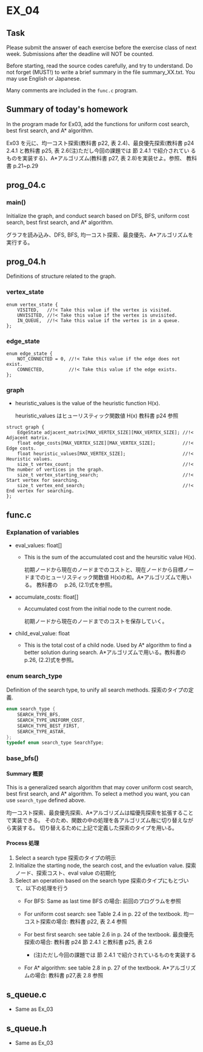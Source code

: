 # EX_04

## Task

Please submit the answer of each exercise before the exercise class of
next week. Submissions after the deadline will NOT be counted.

Before starting, read the source codes carefully, and try to
understand. Do not forget (MUST!) to write a brief summary in the
file summary_XX.txt. You may use English or Japanese.

Many comments are included in the `func.c` program.

## Summary of today's homework

In the program made for Ex03, add the functions for uniform cost
search, best first search, and A\* algorithm.

Ex03 を元に、均一コスト探索(教科書 p22, 表 2.4)、最良優先探索(教科書 p24
2.4.1 と教科書 p25, 表 2.6(注)ただし今回の課題では 節 2.4.1 で紹介されてい
るものを実装する)、A\*アルゴリズム(教科書 p27, 表 2.8)を実装せよ。参照、
教科書 p.21~p.29

## prog_04.c

### main()

Initialize the graph, and conduct search based on DFS, BFS, uniform
cost search, best first search, and A\* algorithm.

グラフを読み込み、DFS, BFS, 均一コスト探索、最良優先、A\*アルゴリズムを実行する。

## prog_04.h

Definitions of structure related to the graph.

### vertex_state

```
enum vertex_state {
    VISITED,   //!< Take this value if the vertex is visited.
    UNVISITED, //!< Take this value if the vertex is unvisited.
    IN_QUEUE,  //!< Take this value if the vertex is in a queue.
};
```

### edge_state

```
enum edge_state {
    NOT_CONNECTED = 0, //!< Take this value if the edge does not exist.
    CONNECTED,         //!< Take this value if the edge exists.
};
```

### graph

- heuristic_values is the value of the heuristic function H(x).

  heuristic_values はヒューリスティック関数値 H(x) 教科書 p24 参照

```
struct graph {
    EdgeState adjacent_matrix[MAX_VERTEX_SIZE][MAX_VERTEX_SIZE]; //!< Adjacent matrix.
    float edge_costs[MAX_VERTEX_SIZE][MAX_VERTEX_SIZE];          //!< Edge costs.
    float heuristic_values[MAX_VERTEX_SIZE];                     //!< Heuristic values.
    size_t vertex_count;                                         //!< The number of vertices in the graph.
    size_t vertex_starting_search;                               //!< Start vertex for searching.
    size_t vertex_end_search;                                    //!< End vertex for searching.
};
```

## func.c

### Explanation of variables

- eval_values: float[]

  - This is the sum of the accumulated cost and the heursitic value H(x).

    初期ノードから現在のノードまでのコストと、現在ノードから目標ノー
    ドまでのヒューリスティック関数値 H(x)の和。A\*アルゴリズムで用いる。
    教科書の　 p.26, (2.1)式を参照。

- accumulate_costs: float[]

  - Accumulated cost from the initial node to the current node.

    初期ノードから現在のノードまでのコストを保存していく。

- child_eval_value: float
  - This is the total cost of a child node. Used by A* algorithm to find a better solution during search.
    A*アルゴリズムで用いる。教科書の　 p.26, (2.2)式を参照。

### enum search_type

Definition of the search type, to unify all search methods.
探索のタイプの定義.

```c
enum search_type {
    SEARCH_TYPE_BFS,
    SEARCH_TYPE_UNIFORM_COST,
    SEARCH_TYPE_BEST_FIRST,
    SEARCH_TYPE_ASTAR,
};
typedef enum search_type SearchType;
```

### base_bfs()

#### Summary 概要

This is a generalized search algorithm that may cover uniform cost
search, best first search, and A\* algorithm. To select a method you
want, you can use `search_type` defined above.

均一コスト探索、最良優先探索、A\*アルゴリズムは幅優先探索を拡張することで実装できる。
そのため、関数の中の処理を各アルゴリズム毎に切り替えながら実装する。
切り替えるために上記で定義した探索のタイプを用いる。

#### Process 処理

1. Select a search type
   探索のタイプの明示
2. Initialize the starting node, the search cost, and the evluation value.
   探索ノード、探索コスト、eval value の初期化
3. Select an operation based on the search type
   探索のタイプにもとづいて、以下の処理を行う
   - For BFS: Same as last time
     BFS の場合: 前回のプログラムを参照

   - For uniform cost search: see Table 2.4 in p. 22 of the textbook.
     均一コスト探索の場合: 教科書 p22, 表 2.4 参照

   - For best first search: see table 2.6 in p. 24 of the textbook.
     最良優先探索の場合: 教科書 p24 節 2.4.1 と教科書 p25, 表 2.6

     - (注)ただし今回の課題では 節 2.4.1 で紹介されているものを実装する

   - For A* algorithm: see table 2.8 in p. 27 of the textbook.
     A*アルゴリズムの場合: 教科書 p27,表 2.8 参照

## s_queue.c

- Same as Ex_03

## s_queue.h

- Same as Ex_03
